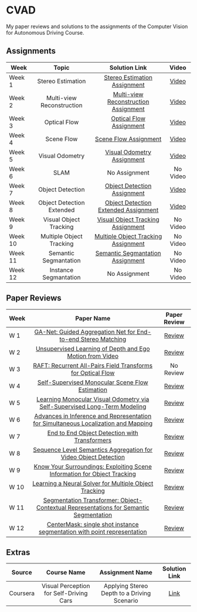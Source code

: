 # CVAD
My paper reviews and solutions to the assignments of the Computer Vision for Autonomous Driving Course.

## Assignments
**Week**  | **Topic** | **Solution Link** | **Video**
---|:---:|:---:|:---:|
Week 1|Stereo Estimation|[Stereo Estimation Assignment](https://github.com/canxkoz/CVAD/blob/main/Assignments/Week1/Week2_Stereo_Can_Koz.ipynb)|[Video](https://www.youtube.com/watch?v=RKehHjQGAXw)
Week 2|Multi-view Reconstruction|[Multi-view Reconstruction Assignment](https://github.com/canxkoz/CVAD/blob/main/Assignments/Week2/Can%20Koz-%20Week3_MVS/Week3_MVS-Can%20Koz.ipynb)|[Video](https://www.youtube.com/watch?v=_qGiu9UcPYo)
Week 3|Optical Flow|[Optical Flow Assignment](https://github.com/canxkoz/CVAD/blob/main/Assignments/Week3/Week4_Flow-Can%20Koz.ipynb)|[Video](https://www.youtube.com/watch?v=dq_QMCE0DOI)
Week 4|Scene Flow|[Scene Flow Assignment](https://github.com/canxkoz/CVAD/blob/main/Assignments/Week4/Week_5%20Can_Koz_flownet3d.ipynb)|[Video](https://www.youtube.com/watch?v=XEiR1U0gqPI)
Week 5|Visual Odometry|[Visual Odometry Assignment](https://github.com/canxkoz/CVAD/blob/main/Assignments/Week5/Can%20Koz-Week6_vo%20(1).ipynb)|[Video](https://www.youtube.com/watch?v=hL0qCP7u-4I)
Week 6|SLAM|No Assignment|No Video
Week 7|Object Detection|[Object Detection Assignment](https://github.com/canxkoz/CVAD/blob/main/Assignments/Week7/Can_Koz_Week8_ObjectDetection/Can_Koz_Week_8_Object_Detection_Assignments.ipynb)|[Video](https://www.youtube.com/watch?v=DbyCtGUxpso)
Week 8|Object Detection Extended|[Object Detection Extended Assignment](https://github.com/canxkoz/CVAD/blob/main/Assignments/Week8/Can_Koz_Week9_Object_Detection_Extended.ipynb)|[Video](https://www.youtube.com/watch?v=hBeuFqSA-k0)
Week 9|Visual Object Tracking|[Visual Object Tracking Assignment](https://github.com/canxkoz/CVAD/blob/main/Assignments/Week9/Can_Koz_Week10_VOT%20-%20Jupyter%20Notebook.pdf)|No Video
Week 10|Multiple Object Tracking|[Multiple Object Tracking Assignment](https://github.com/canxkoz/CVAD/blob/main/Assignments/Week10/Can_KOZ_Week11_MOT.ipynb)|No Video
Week 11|Semantic Segmantation|[Semantic Segmantation Assignment](https://github.com/canxkoz/CVAD/blob/main/Assignments/Week11/Semantic_Instance_Segmentation_Assignments%20(1).ipynb)|No Video
Week 12|Instance Segmantation|No Assignment|No Video

## Paper Reviews
**Week**  | **Paper Name** | **Paper Review** 
---|:---:|:---:
 W 1|[GA-Net: Guided Aggregation Net for End-to-end Stereo Matching](https://arxiv.org/abs/1904.06587)| [Review](https://github.com/canxkoz/CVAD/blob/main/Paper%20Reviews/Week1-GANet.pdf)
 W 2|[Unsupervised Learning of Depth and Ego Motion from Video](https://arxiv.org/abs/1704.07813v2)| [Review](https://github.com/canxkoz/CVAD/blob/main/Paper%20Reviews/Week2-Unsupervised%20Learning%20of%20Depth.pdf)
 W 3|[RAFT: Recurrent All-Pairs Field Transforms for Optical Flow](https://arxiv.org/abs/2003.12039)| No Review
 W 4|[Self-Supervised Monocular Scene Flow Estimation](https://arxiv.org/abs/2004.04143)|[Review](https://github.com/canxkoz/CVAD/blob/main/Paper%20Reviews/Week4%20-%20Self-Supervised%20Monocular%20Scene%20Flow%20.pdf)
 W 5|[Learning Monocular Visual Odometry via Self-Supervised Long-Term Modeling](https://arxiv.org/pdf/2007.10983.pdf)|[Review](https://github.com/canxkoz/CVAD/blob/main/Paper%20Reviews/Week5-Learning%20Monocular%20Visual%20Odometry%20via%20Self-Supervised%20Long-Term%20Modeling.pdf)
 W 6|[Advances in Inference and Representation for Simultaneous Localization and Mapping](https://arxiv.org/pdf/2103.05041.pdf)|[Review](https://github.com/canxkoz/CVAD/blob/main/Paper%20Reviews/Week6-SLAM%20Opinion%20Homework.pdf)
 W 7|[End to End Object Detection with Transformers](https://arxiv.org/abs/2005.12872)|[Review](https://github.com/canxkoz/CVAD/blob/main/Paper%20Reviews/Week7-End%20to%20End%20Object%20Detection%20with%20Transformers.pdf)
 W 8|[Sequence Level Semantics Aggregation for Video Object Detection](https://arxiv.org/abs/1907.06390)|[Review](https://github.com/canxkoz/CVAD/blob/main/Paper%20Reviews/Week8-Sequence%20Level%20Semantics%20Aggregation%20for%20Video%20Object%20Detection%20%20.pdf)
 W 9|[Know Your Surroundings: Exploiting Scene Information for Object Tracking](https://www.ecva.net/papers/eccv_2020/papers_ECCV/papers/123680205.pdf)|[Review](https://github.com/canxkoz/CVAD/blob/main/Paper%20Reviews/Week9-Review%20for%20Know%20Your%20Surroundings.pdf)
 W 10|[Learning a Neural Solver for Multiple Object Tracking](https://arxiv.org/abs/1912.07515)|[Review](https://github.com/canxkoz/CVAD/blob/main/Paper%20Reviews/Week10-Neural%20Solver.pdf)
 W 11|[Segmentation Transformer: Object-Contextual Representations for Semantic Segmentation](https://arxiv.org/abs/1909.11065)|[Review](https://github.com/canxkoz/CVAD/blob/main/Paper%20Reviews/Week11-Object%20Contextual%20Representations%20for%20Semantic%20Segmentation.pdf)
 W 12|[CenterMask: single shot instance segmentation with point representation](https://arxiv.org/abs/2004.04446)|[Review](https://github.com/canxkoz/CVAD/blob/main/Paper%20Reviews/Week12-Center-Mask.pdf)

## Extras
**Source**  | **Course Name** | **Assignment Name** | **Solution Link** |
---|:---:|:---:|:---:|
Coursera | Visual Perception for Self-Driving Cars | Applying Stereo Depth to a Driving Scenario | [Link](https://github.com/canxkoz/CVAD/blob/main/Extras/Applying%20Stereo%20Depth%20to%20a%20Driving%20Scenario%20(practice%20assignment).ipynb)
